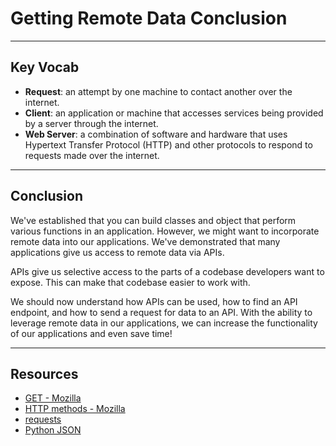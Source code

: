 # Getting Remote Data Conclusion

***

## Key Vocab

- **Request**: an attempt by one machine to contact another over the internet.
- **Client**: an application or machine that accesses services being provided by
  a server through the internet.
- **Web Server**: a combination of software and hardware that uses Hypertext
  Transfer Protocol (HTTP) and other protocols to respond to requests made over
  the internet.

***

## Conclusion

We've established that you can build classes and object that perform various functions in an application. However, we might want to incorporate remote data into our applications. We've demonstrated that many applications give us access to remote data via APIs.

APIs give us selective access to the parts of a codebase developers want to expose. This can make that codebase easier to work with.

We should now understand how APIs can be used, how to find an API endpoint, and how to send a request for data to an API. With the ability to leverage remote data in our applications, we can increase the functionality of our applications and even save time!

***

## Resources

- [GET - Mozilla](https://developer.mozilla.org/en-US/docs/Web/HTTP/Methods/GET)
- [HTTP methods - Mozilla](https://developer.mozilla.org/en-US/docs/Web/HTTP/Methods)
- [requests](https://requests.readthedocs.io/en/latest/)
- [Python JSON](https://docs.python.org/3/library/json.html)
